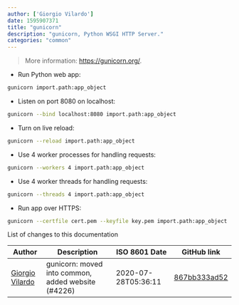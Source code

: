 ```yaml
---
author: ['Giorgio Vilardo']
date: 1595907371
title: "gunicorn"
description: "gunicorn, Python WSGI HTTP Server."
categories: "common"
---
```

> More information: <https://gunicorn.org/>.

- Run Python web app:

```bash
gunicorn import.path:app_object
```

- Listen on port 8080 on localhost:

```bash
gunicorn --bind localhost:8080 import.path:app_object
```

- Turn on live reload:

```bash
gunicorn --reload import.path:app_object
```

- Use 4 worker processes for handling requests:

```bash
gunicorn --workers 4 import.path:app_object
```

- Use 4 worker threads for handling requests:

```bash
gunicorn --threads 4 import.path:app_object
```

- Run app over HTTPS:

```bash
gunicorn --certfile cert.pem --keyfile key.pem import.path:app_object
```
List of changes to this documentation


Author | Description | ISO 8601 Date | GitHub link
------|-----|-----|-----
[Giorgio Vilardo](mailto:56472600+giorgiovilardo@users.noreply.github.com) | gunicorn: moved into common, added website (#4226) | 2020-07-28T05:36:11 | [867bb333ad52](https://github.com/tldr-pages/tldr/commit/867bb333ad52e429b8d0d65be7c6a8e1b318a885)

